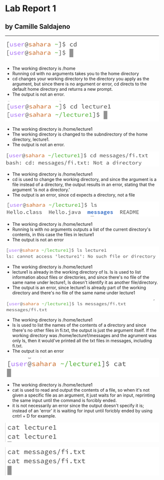 # Lab Report 1
## by Camille Saldajeno
___

![Image1](cd.png)
* The working directory is /home
* Running cd with no arguments takes you to the home directory
* cd changes your working directory to the directory you apply as the argument, but since there is no argument or error, cd directs to the default home directory and returns a new prompt.
* The output is not an error.

![Image2](cd_argument.png)
* The working directory is /home/lecture1
* The working directory is changed to the subndirectory of the home directory, lecture1.
* The output is not an error.

![Image3](cd_path.png)
* The working directory is /home/lecture1
* cd is used to change the working directory, and since the argument is a file instead of a directory, the output results in an error, stating that the argument 'is not a directory.'
* The output is an error, since cd expects a directory, not a file

![Image1](ls.png)
* The working directory is /home/lecture1
* Running ls with no arguments outputs a list of the current directory's contents, in this case the files in lecture1
* The output is not an error

![Image2](ls_argument.png)
* The working directory is /home/lecture1
* lecture1 is already in the working directory of ls. ls is used to list information about files or directories, and since there's no file of the same name under lecture1, ls doesn't identify it as another file/directory.
* The output is an error, since lecture1 is already part of the working directory and there's no file of the same name under lecture1

![Image3](ls_path.png)
* The working directory is /home/lecture1
* ls is used to list the names of the contents of a directory and since there's no other files in fi.txt, the output is just the argument itself. If the working directory was /home/lecture1/messages and the agrument was only ls, then it would've printed all the txt files in messages, including fi.txt.
* The output is not an error

![Image1](cat.png)
* The working directory is /home/lecture1
* cat is used to read and output the contents of a file, so when it's not given a specific file as an argument, it just waits for an input, reprinting the same input until the command is forcibly ended.
* it is not necessarily an error since the output doesn't specify it is; instead of an 'error' it is waiting for input until foricbly ended by using cntrl + D for example.

![Image2](cat_argument.png)

![Image3](cat_path.png)







